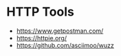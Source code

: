 # HTTP Tools


- https://www.getpostman.com/
- https://httpie.org/
- https://github.com/asciimoo/wuzz
